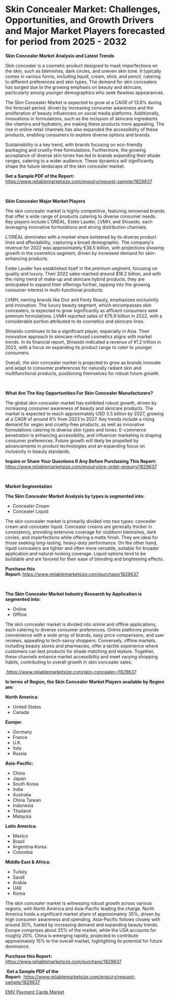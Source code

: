 <p><h1>Skin Concealer Market: Challenges, Opportunities, and Growth Drivers and Major Market Players forecasted for period from 2025 - 2032</h1></p><p><strong>Skin Concealer Market Analysis and Latest Trends</strong></p>
<p><p>Skin concealer is a cosmetic product designed to mask imperfections on the skin, such as blemishes, dark circles, and uneven skin tone. It typically comes in various forms, including liquid, cream, stick, and pencil, catering to different preferences and skin types. The demand for skin concealers has surged due to the growing emphasis on beauty and skincare, particularly among younger demographics who seek flawless appearances.</p><p>The Skin Concealer Market is expected to grow at a CAGR of 13.8% during the forecast period, driven by increasing consumer awareness and the proliferation of beauty influencers on social media platforms. Additionally, innovations in formulations, such as the inclusion of skincare ingredients like vitamins and hydrators, are making these products more appealing. The rise in online retail channels has also expanded the accessibility of these products, enabling consumers to explore diverse options and brands.</p><p>Sustainability is a key trend, with brands focusing on eco-friendly packaging and cruelty-free formulations. Furthermore, the growing acceptance of diverse skin tones has led to brands expanding their shade ranges, catering to a wider audience. These dynamics will significantly shape the future landscape of the skin concealer market.</p></p>
<p><strong>Get a Sample PDF of the Report:&nbsp;</strong> <a href="https://www.reliablemarketsize.com/enquiry/request-sample/1829637?utm_campaign=3550&utm_medium=2&utm_source=Github&utm_content=ia&utm_term=05042025&utm_id=skin-concealer">https://www.reliablemarketsize.com/enquiry/request-sample/1829637</a></p>
<p>&nbsp;</p>
<p><strong>Skin Concealer Major Market Players</strong></p>
<p><p>The skin concealer market is highly competitive, featuring renowned brands that offer a wide range of products catering to diverse consumer needs. Key players include L'ORÉAL, Estée Lauder, LVMH, and Shiseido, each leveraging innovative formulations and strong distribution channels.</p><p>L'ORÉAL dominates with a market share bolstered by its diverse product lines and affordability, capturing a broad demographic. The company's revenue for 2022 was approximately €38.5 billion, with projections showing growth in the cosmetics segment, driven by increased demand for skin-enhancing products.</p><p>Estée Lauder has established itself in the premium segment, focusing on quality and luxury. Their 2022 sales reached around $16.2 billion, and with the rising trend of make-up and skincare hybrid products, they are anticipated to expand their offerings further, tapping into the growing consumer interest in multi-functional products.</p><p>LVMH, owning brands like Dior and Fenty Beauty, emphasizes exclusivity and innovation. The luxury beauty segment, which encompasses skin concealers, is expected to grow significantly as affluent consumers seek premium formulations. LVMH reported sales of €75.9 billion in 2022, with a considerable portion attributed to its cosmetics and skincare lines.</p><p>Shiseido continues to be a significant player, especially in Asia. Their innovative approach to skincare-infused cosmetics aligns with market trends. In its financial report, Shiseido indicated a revenue of ¥1.2 trillion in 2022, with a focus on expanding its product range to cater to younger consumers.</p><p>Overall, the skin concealer market is projected to grow as brands innovate and adapt to consumer preferences for naturally radiant skin and multifunctional products, positioning themselves for robust future growth.</p></p>
<p>&nbsp;</p>
<p><strong>What Are The Key Opportunities For Skin Concealer Manufacturers?</strong></p>
<p><p>The global skin concealer market has exhibited robust growth, driven by increasing consumer awareness of beauty and skincare products. The market is expected to reach approximately USD 3.5 billion by 2027, growing at a CAGR of around 6% from 2023 to 2027. Key trends include a rising demand for vegan and cruelty-free products, as well as innovative formulations catering to diverse skin types and tones. E-commerce penetration is enhancing accessibility, and influencer marketing is shaping consumer preferences. Future growth will likely be propelled by advancements in product technologies and an expanding focus on inclusivity in beauty standards.</p></p>
<p><strong>Inquire or Share Your Questions If Any Before Purchasing This Report:</strong> <a href="https://www.reliablemarketsize.com/enquiry/pre-order-enquiry/1829637?utm_campaign=3550&utm_medium=2&utm_source=Github&utm_content=ia&utm_term=05042025&utm_id=skin-concealer">https://www.reliablemarketsize.com/enquiry/pre-order-enquiry/1829637</a></p>
<p>&nbsp;</p>
<p><strong>Market Segmentation</strong></p>
<p><strong>The Skin Concealer Market Analysis by types is segmented into:</strong></p>
<p><ul><li>Concealer Cream</li><li>Concealer Liquid</li></ul></p>
<p><p>The skin concealer market is primarily divided into two types: concealer cream and concealer liquid. Concealer creams are generally thicker in consistency, providing extensive coverage for stubborn blemishes, dark circles, and imperfections while offering a matte finish. They are ideal for those seeking long-lasting, heavy-duty performance. On the other hand, liquid concealers are lighter and often more versatile, suitable for broader application and natural-looking coverage. Liquid options tend to be buildable and are favored for their ease of blending and brightening effects.</p></p>
<p><strong>Purchase this Report:&nbsp;</strong><a href="https://www.reliablemarketsize.com/purchase/1829637?utm_campaign=3550&utm_medium=2&utm_source=Github&utm_content=ia&utm_term=05042025&utm_id=skin-concealer">https://www.reliablemarketsize.com/purchase/1829637</a></p>
<p>&nbsp;</p>
<p><strong>The Skin Concealer Market Industry Research by Application is segmented into:</strong></p>
<p><ul><li>Online</li><li>Offline</li></ul></p>
<p><p>The skin concealer market is divided into online and offline applications, each catering to diverse consumer preferences. Online platforms provide convenience with a wide array of brands, easy price comparisons, and user reviews, appealing to tech-savvy shoppers. Conversely, offline markets, including beauty stores and pharmacies, offer a tactile experience where customers can test products for shade matching and texture. Together, these channels enhance market accessibility and meet varying shopping habits, contributing to overall growth in skin concealer sales.</p></p>
<p><a href="https://www.reliablemarketsize.com/skin-concealer-r1829637?utm_campaign=3550&utm_medium=2&utm_source=Github&utm_content=ia&utm_term=05042025&utm_id=skin-concealer">&nbsp;https://www.reliablemarketsize.com/skin-concealer-r1829637</a></p>
<p><strong>In terms of Region, the Skin Concealer Market Players available by Region are:</strong></p>
<p>
    <p> <strong> North America: </strong>
        <ul>
            <li>United States</li>
            <li>Canada</li>
        </ul>
        </p> 
    <p> <strong> Europe: </strong>
        <ul>
            <li>Germany</li>
            <li>France</li>
            <li>U.K.</li>
            <li>Italy</li>
            <li>Russia</li>
        </ul>
        </p> 
    <p> <strong> Asia-Pacific: </strong>
        <ul>
            <li>China</li>
            <li>Japan</li>
            <li>South Korea</li>
            <li>India</li>
            <li>Australia</li>
            <li>China Taiwan</li>
            <li>Indonesia</li>
            <li>Thailand</li>
            <li>Malaysia</li>
        </ul>
        </p> 
    <p> <strong> Latin America: </strong>
        <ul>
            <li>Mexico</li>
            <li>Brazil</li>
            <li>Argentina Korea</li>
            <li>Colombia</li>
        </ul>
        </p> 
    <p> <strong> Middle East & Africa: </strong>
        <ul>
            <li>Turkey</li>
            <li>Saudi</li>
            <li>Arabia</li>
            <li>UAE</li>
            <li>Korea</li>
        </ul>
    </p>
    </p>
<p><p>The skin concealer market is witnessing robust growth across various regions, with North America and Asia-Pacific leading the charge. North America holds a significant market share of approximately 35%, driven by high consumer awareness and spending. Asia-Pacific follows closely with around 30%, fueled by increasing demand and expanding beauty trends. Europe comprises about 25% of the market, while the USA accounts for roughly 20%. China is emerging rapidly, projected to contribute approximately 15% to the overall market, highlighting its potential for future dominance.</p></p>
<p><strong>Purchase this Report: </strong><a href="https://www.reliablemarketsize.com/purchase/1829637?utm_campaign=3550&utm_medium=2&utm_source=Github&utm_content=ia&utm_term=05042025&utm_id=skin-concealer">https://www.reliablemarketsize.com/purchase/1829637</a></p>
<p>&nbsp;<strong>Get a Sample PDF of the Report:&nbsp;&nbsp;</strong><a href="https://www.reliablemarketsize.com/enquiry/request-sample/1829637?utm_campaign=3550&utm_medium=2&utm_source=Github&utm_content=ia&utm_term=05042025&utm_id=skin-concealer">https://www.reliablemarketsize.com/enquiry/request-sample/1829637</a></p>
<p><strong></strong></p>
<p><p><a href="https://github.com/chaiszepkadk/Market-Research-Report-List-1/blob/main/emv-payment-cards-market.md?utm_campaign=3550&utm_medium=2&utm_source=Github&utm_content=ia&utm_term=05042025&utm_id=skin-concealer">EMV Payment Cards Market</a></p></p>
